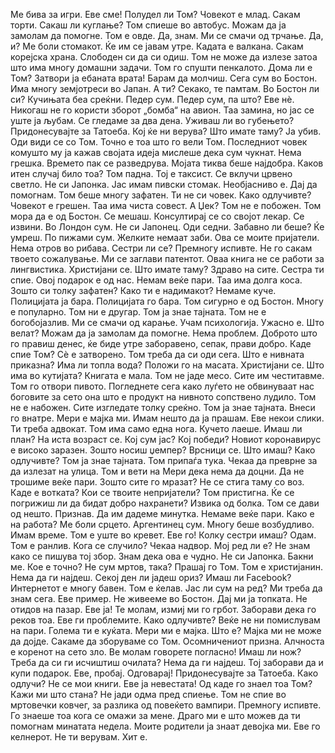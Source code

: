 Ме бива за игри.
Еве сме!
Полудел ли Том?
Човекот е млад.
Сакам торти.
Сакаш ли куглање?
Том спиеше во автобус.
Можам да ја замолам да помогне.
Том е овде.
Да, знам.
Ми се смачи од трчање.
Да, и?
Ме боли стомакот.
Ќе им се јавам утре.
Кадата е валкана.
Сакам корејска храна.
Слободен си да си одиш.
Том не може да излезе затоа што има многу домашни задачи.
Том го спушти пенкалото.
Дома ли е Том?
Затвори ја ебаната врата!
Барам да молчиш.
Сега сум во Бостон.
Има многу земјотреси во Јапан.
А ти?
Секако, те памтам.
Во Бостон ли си?
Кучињата беа среќни.
Педер сум.
Педер сум, па што?
Еве нѐ.
Никогаш не го користи зборот „бомба“ на авион.
Таа замина, но јас се уште ја љубам.
Се гледаме за два дена.
Уживаш ли во губењето?
Придонесувајте за Татоеба.
Кој ќе ни верува?
Што имате таму?
Ја убив.
Оди види се со Том.
Точно е тоа што го вели Том.
Последниот човек комушто му ја кажав својата идеја мислеше дека сум чукнат.
Нема грешка.
Времето пак се разведрува.
Мојата тиква беше најдобра.
Каков итен случај било тоа?
Том падна.
Тој е таксист.
Се вклучи црвено светло.
Не си Јапонка.
Јас имам пивски стомак.
Необјасниво е.
Дај да помогнам.
Том беше многу зафатен.
Ти не си човек.
Како одлучивте?
Човекот е грешен.
Таа има чиста совест.
А Џек?
Том не е побожен.
Том мора да е од Бостон.
Се мешаш.
Консултирај се со својот лекар.
Се извини.
Во Лондон сум.
Не си Јапонец.
Оди седни.
Забавно ли беше?
Ќе умреш.
По пижами сум.
Желките немаат заби.
Ова се моите пријатели.
Нема отров во рибава.
Сестри ли се?
Премногу испивте.
Не го сакам твоето сожалување.
Ми се заглави патентот.
Оваа книга не се работи за лингвистика.
Христијани се.
Што имате таму?
Здраво на сите.
Сестра ти спие.
Овој подарок е од нас.
Немам веќе пари.
Таа има долга коса.
Зошто си толку зафатен?
Како ти е надимакот?
Немаме куче.
Полицијата ја бара.
Полицијата го бара.
Том сигурно е од Бостон.
Многу е популарно.
Том ни е другар.
Том ја знае тајната.
Том не е богобојазлив.
Ми се смачи од карање.
Учам психологија.
Ужасно е.
Што велат?
Можам да ја замолам да помогне.
Нема проблем.
Доброто што го правиш денес, ќе биде утре заборавено, сепак, прави добро.
Каде спие Том?
Сѐ е затворено.
Том треба да си оди сега.
Што е нивната приказна?
Има ли топла вода?
Положи го на масата.
Христијани се.
Што има во кутијата?
Книгата е мала.
Том не јаде месо.
Сите им честитавме.
Том го отвори пивото.
Погледнете сега како луѓето не обвинуваат нас боговите за сето она што е продукт на нивното сопствено лудило.
Том не е набожен.
Сите изгледате толку среќно.
Том ја знае тајната.
Внеси го внатре.
Мери е мајка ми.
Имам нешто да ја прашам.
Еве некои слики.
Ти треба адвокат.
Том има само една нога.
Кучето лаеше.
Имаш ли план?
На иста возраст се.
Кој сум јас?
Кој победи?
Новиот коронавирус е високо заразен.
Зошто носиш џемпер?
Врсници се.
Што имаш?
Како одлучивте?
Том ја знае тајната.
Том припаѓа тука.
Чекаа да преврне за да излезат на улица.
Том и вети на Мери дека нема да доцни.
Да не трошиме веќе пари.
Зошто сите го мразат?
Не се стига таму со воз.
Каде е вотката?
Кои се твоите непријатели?
Том пристигна.
Ќе се погрижиш ли да бидат добро нахранети?
Извика од болка.
Том се дави од нешто.
Признав.
Да им дадеме минутка.
Немаме веќе пари.
Како е на работа?
Ме боли срцето.
Аргентинец сум.
Многу беше возбудливо.
Имам време.
Том е уште во кревет.
Еве го!
Колку сестри имаш?
Одам.
Том е ранлив.
Кога се случило?
Чекаа надвор.
Мој ред ли е?
Не знам како се пишува тој збор.
Знам дека ова е чудно.
Не си Јапонка.
Бакни ме.
Кое е точно?
Не сум мртов, така?
Прашај го Том.
Том е христијанин.
Нема да ги најдеш.
Секој ден ли јадеш ориз?
Имаш ли Facebook?
Интернетот е многу бавен.
Том е ќелав.
Јас ли сум на ред?
Ми треба да знам сега.
Еве пример.
Не живееме во Бостон.
Дај ми ја топката.
Не отидов на пазар.
Еве ја!
Те молам, измиј ми го грбот.
Заборави дека го реков тоа.
Еве ги проблемите.
Како одлучивте?
Веќе не ни помислувам на пари.
Голема ти е куќата.
Мери ми е мајка.
Што е?
Мајка ми не може да дојде.
Сакаме да зборуваме со Том.
Осомничениот призна.
Алчноста е коренот на сето зло.
Ве молам говорете погласно!
Имаш ли нож?
Треба да си ги исчиштиш очилата?
Нема да ги најдеш.
Тој заборави да и купи подарок.
Еве, пробај.
Одговарај!
Придонесувајте за Татоеба.
Како одлучи?
Не се мои книги.
Еве ја невестата!
Од каде го знаел тоа Том?
Кажи ми што стана?
Не јади одма пред спиење.
Том не спие во мртовечки ковчег, за разлика од повеќето вампири.
Премногу испивте.
Го знаеше тоа кога се омажи за мене.
Драго ми е што можев да ти помогнам минатата недела.
Моите родители ја знаат девојка ми.
Еве го келнерот.
Не ти верувам.
Хит е.
